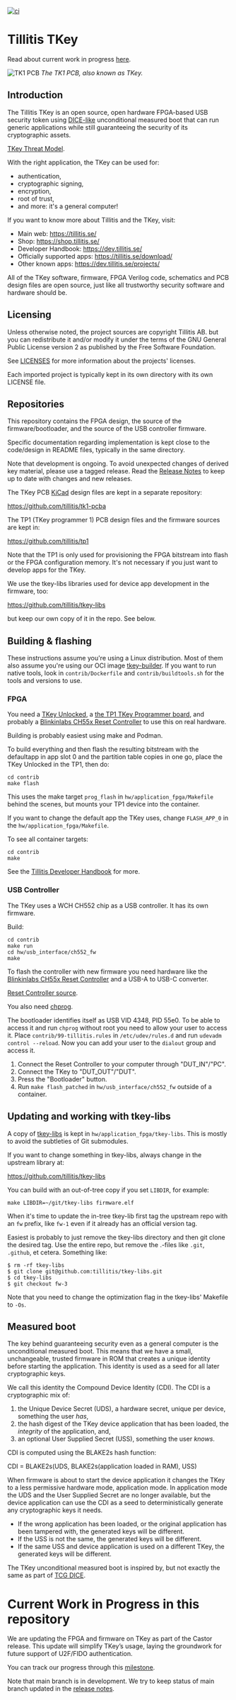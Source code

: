 [![ci](https://github.com/tillitis/tillitis-key1/actions/workflows/ci.yaml/badge.svg?branch=main&event=push)](https://github.com/tillitis/tillitis-key1/actions/workflows/ci.yaml)

# Tillitis TKey

Read about current work in progress
[here](#current-work-in-progress-in-this-repository).

![TK1 PCB](doc/images/tkey-open-lid.png) *The TK1 PCB, also known as
TKey.*

## Introduction

The Tillitis TKey is an open source, open hardware FPGA-based USB
security token using
[DICE-like](https://trustedcomputinggroup.org/work-groups/dice-architectures/)
unconditional measured boot that can run generic applications while
still guaranteeing the security of its cryptographic assets.

[TKey Threat Model](doc/threat_model/threat_model.md).

With the right application, the TKey can be used for:

- authentication,
- cryptographic signing,
- encryption,
- root of trust,
- and more: it's a general computer!

If you want to know more about Tillitis and the TKey, visit:

- Main web: <https://tillitis.se/>
- Shop: <https://shop.tillitis.se/>
- Developer Handbook: <https://dev.tillitis.se/>
- Officially supported apps: <https://tillitis.se/download/>
- Other known apps: <https://dev.tillitis.se/projects/>

All of the TKey software, firmware, FPGA Verilog code, schematics and
PCB design files are open source, just like all trustworthy security
software and hardware should be.

## Licensing

Unless otherwise noted, the project sources are copyright Tillitis AB.
but you can redistribute it and/or modify it under the terms of the
GNU General Public License version 2 as published by the Free Software
Foundation.

See [LICENSES](./LICENSES/README.md) for more information about
the projects' licenses.

Each imported project is typically kept in its own directory with its
own LICENSE file.

## Repositories

This repository contains the FPGA design, the source of the
firmware/bootloader, and the source of the USB controller firmware.

Specific documentation regarding implementation is kept close to the
code/design in README files, typically in the same directory.

Note that development is ongoing. To avoid unexpected changes of
derived key material, please use a tagged release. Read the [Release
Notes](doc/release_notes.md) to keep up to date with changes and new
releases.

The TKey PCB [KiCad](https://www.kicad.org/) design files are kept in
a separate repository:

<https://github.com/tillitis/tk1-pcba>

The TP1 (TKey programmer 1) PCB design files and the firmware sources
are kept in:

<https://github.com/tillitis/tp1>

Note that the TP1 is only used for provisioning the FPGA bitstream
into flash or the FPGA configuration memory. It's not necessary if you
just want to develop apps for the TKey.

We use the tkey-libs libraries used for device app development in the
firmware, too:

https://github.com/tillitis/tkey-libs

but keep our own copy of it in the repo. See below.

## Building & flashing

These instructions assume you're using a Linux distribution. Most of
them also assume you're using our OCI image
[tkey-builder](https://ghcr.io/tillitis/tkey-builder). If you want to
run native tools, look in `contrib/Dockerfile` and
`contrib/buildtools.sh` for the tools and versions to use.

### FPGA

You need a [TKey
Unlocked](https://shop.tillitis.se/products/tkey-not-provisioned), a
[the TP1 TKey Programmer
board](https://shop.tillitis.se/products/tkey-dev-kit), and probably a
[Blinkinlabs CH55x Reset
Controller](https://shop-nl.blinkinlabs.com/products/ch55x-reset-controller)
to use this on real hardware.

Building is probably easiest using make and Podman.

To build everything and then flash the resulting bitstream with the
defaultapp in app slot 0 and the partition table copies in one go,
place the TKey Unlocked in the TP1, then do:

```
cd contrib
make flash
```

This uses the make target `prog_flash` in
`hw/application_fpga/Makefile` behind the scenes, but mounts your TP1
device into the container.

If you want to change the default app the TKey uses, change
`FLASH_APP_0` in the `hw/application_fpga/Makefile`.

To see all container targets:

```
cd contrib
make
```

See the [Tillitis Developer Handbook](https://dev.tillitis.se) for
more.

### USB Controller

The TKey uses a WCH CH552 chip as a USB controller. It has its own
firmware.

Build:

```
cd contrib
make run
cd hw/usb_interface/ch552_fw
make
```

To flash the controller with new firmware you need hardware like the
[Blinkinlabs CH55x Reset
Controller](https://shop-nl.blinkinlabs.com/products/ch55x-reset-controller)
and a USB-A to USB-C converter.

[Reset Controller source](https://github.com/Blinkinlabs/ch55x_programmer).

You also need [chprog](https://github.com/ole00/chprog).

The bootloader identifies itself as USB VID 4348, PID 55e0. To be able
to access it and run `chprog` without root you need to allow your user
to access it. Place `contrib/99-tillitis.rules` in `/etc/udev/rules.d`
and run `udevadm control --reload`. Now you can add your user to the
`dialout` group and access it.

1. Connect the Reset Controller to your computer through "DUT\_IN"/"PC".
2. Connect the TKey to "DUT\_OUT"/"DUT".
3. Press the "Bootloader" button.
4. Run `make flash_patched` in `hw/usb_interface/ch552_fw` outside of
   a container.

## Updating and working with tkey-libs

A copy of [tkey-libs](https://github.com/tillitis/tkey-libs) is kept
in `hw/application_fpga/tkey-libs`. This is mostly to avoid the
subtleties of Git submodules.

If you want to change something in tkey-libs, always change in the
upstream library at:

https://github.com/tillitis/tkey-libs

You can build with an out-of-tree copy if you set `LIBDIR`, for
example:

```
make LIBDIR=~/git/tkey-libs firmware.elf
```

When it's time to update the in-tree tkey-lib first tag the upstream
repo with an `fw` prefix, like `fw-1` even if it already has an
official version tag.

Easiest is probably to just remove the tkey-libs directory and then
git clone the desired tag. Use the entire repo, but remove the .-files
like `.git`, `.github`, et cetera. Something like:

```
$ rm -rf tkey-libs
$ git clone git@github.com:tillitis/tkey-libs.git
$ cd tkey-libs
$ git checkout fw-3
```

Note that you need to change the optimization flag in the tkey-libs'
Makefile to `-Os`.

## Measured boot

The key behind guaranteeing security even as a general computer is the
unconditional measured boot. This means that we have a small,
unchangeable, trusted firmware in ROM that creates a unique identity
before starting the application. This identity is used as a seed for
all later cryptographic keys.

We call this identity the Compound Device Identity (CDI). The CDI is a
cryptographic mix of:

1. the Unique Device Secret (UDS), a hardware secret, unique per
   device, something the user *has*,
2. the hash digest of the TKey device application that has been
  loaded, the *integrity* of the application, and,
3. an optional User Supplied Secret (USS), something the user *knows*.

CDI is computed using the BLAKE2s hash function:

CDI = BLAKE2s(UDS, BLAKE2s(application loaded in RAM), USS)

When firmware is about to start the device application it changes the
TKey to a less permissive hardware mode, application mode. In
application mode the UDS and the User Supplied Secret are no longer
available, but the device application can use the CDI as a seed to
deterministically generate any cryptographic keys it needs.

- If the wrong application has been loaded, or the original
  application has been tampered with, the generated keys will be
  different.
- If the USS is not the same, the generated keys will be different.
- If the same USS and device application is used on a different TKey,
  the generated keys will be different.

The TKey unconditional measured boot is inspired by, but not exactly
the same as part of [TCG
DICE](https://trustedcomputinggroup.org/work-groups/dice-architectures/).

# Current Work in Progress in this repository

We are updating the FPGA and firmware on TKey as part of the Castor
release. This update will simplify TKey’s usage, laying the groundwork
for future support of U2F/FIDO authentication.

You can track our progress through this
[milestone](https://github.com/tillitis/tillitis-key1/milestone/1).

Note that main branch is in development. We try to keep status of main
branch updated in the [release notes](/doc/release_notes.md#upcoming-release-castor).
